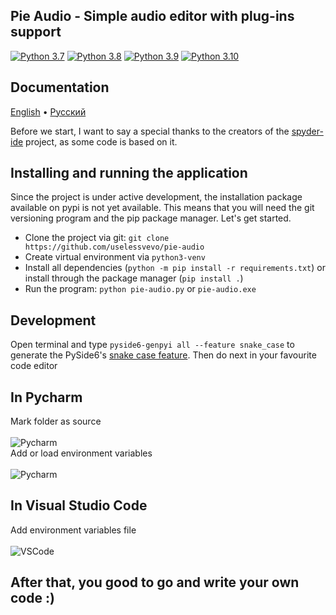 ## Pie Audio - Simple audio editor with plug-ins support

[![Python 3.7](https://img.shields.io/badge/python-3.7-blue.svg)](https://www.python.org/downloads/release/python-360/)
[![Python 3.8](https://img.shields.io/badge/python-3.8-blue.svg)](https://www.python.org/downloads/release/python-360/)
[![Python 3.9](https://img.shields.io/badge/python-3.9-blue.svg)](https://www.python.org/downloads/release/python-360/)
[![Python 3.10](https://img.shields.io/badge/python-3.10-blue.svg)](https://www.python.org/downloads/release/python-360/)

## Documentation
[English](https://github.com/uselessvevo/pie-audio/tree/main/docs/en/piekit) • [Русский](https://github.com/uselessvevo/pie-audio/tree/main/docs/ru/piekit)

Before we start, I want to say a special thanks to the creators of the [spyder-ide](https://github.com/spyder-ide/spyder) project, as some code is based on it.

## Installing and running the application
Since the project is under active development, the installation package available on pypi is not yet available. This means that you will need the git versioning program and the pip package manager. Let's get started.

* Clone the project via git: `git clone https://github.com/uselessvevo/pie-audio`
* Create virtual environment via `python3-venv`
* Install all dependencies (`python -m pip install -r requirements.txt`) or install through the package manager (`pip install .`)
* Run the program: `python pie-audio.py` or `pie-audio.exe`

## Development 
Open terminal and type `pyside6-genpyi all --feature snake_case` to generate the PySide6's [snake case feature](https://doc-snapshots.qt.io/qtforpython-6.2/considerations.html#snake-case).
Then do next in your favourite code editor

## In Pycharm
Mark folder as source <br><br>
![Pycharm](https://github.com/uselessvevo/pie-audio/blob/main/docs/images/Pycharm.%20Mark%20source%20folder.png)
<br>
Add or load environment variables <br><br>
![Pycharm](https://github.com/uselessvevo/pie-audio/blob/main/docs/images/Pycharm.%20Add%20env%20file.png)
<br>
## In Visual Studio Code <br>
Add environment variables file <br><br>
![VSCode](https://github.com/uselessvevo/pie-audio/blob/main/docs/images/VSCode.%20Add%20env%20file.png)

## After that, you good to go and write your own code :)

